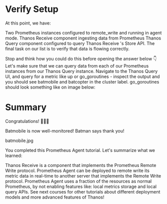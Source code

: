 # Verify Setup
At this point, we have:

Two Prometheus instances configured to remote_write and running in agent mode.
Thanos Receive component ingesting data from Prometheus
Thanos Query component configured to query Thanos Receive 's Store API.
The final task on our list is to verify that data is flowing correctly.

Stop and think how you could do this before opening the answer below 👇
Let's make sure that we can query data from each of our Prometheus instances from our Thanos Query instance.
Navigate to the Thanos Query UI, and query for a metric like up or go_goroutines - inspect the output and you should see batmobile and batcopter in the cluster label.
go_goroutines should look something like on image below:

# Summary
Congratulations! 🎉🎉🎉

Batmobile is now well-monitored! Batman says thank you!

batmobile.jpg

You completed this Prometheus Agent tutorial. Let's summarize what we learned:

Thanos Receive is a component that implements the Prometheus Remote Write protocol.
Prometheus Agent can be deployed to remote write its metric data in real-time to another server that implements the Remote Write protocol.
Prometheus Agent uses a fraction of the resources as normal Prometheus, by not enabling features like: local metrics storage and local query APIs.
See next courses for other tutorials about different deployment models and more advanced features of Thanos!